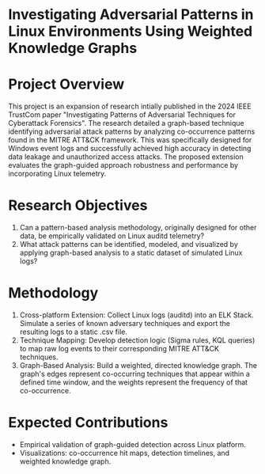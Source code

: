 # Investigating Adversarial Patterns in Linux Environments Using Weighted Knowledge Graphs
# Project Overview
This project is an expansion of research intially published in the 2024 IEEE TrustCom paper "Investigating Patterns of Adversarial Techniques for Cyberattack Forensics". The research detailed a graph-based technique identifying adversarial attack patterns by analyzing co-occurrence patterns found in the MITRE ATT&CK framework. This was specifically designed for Windows event logs and successfully achieved high accuracy in detecting data leakage and unauthorized access attacks. The proposed extension evaluates the graph-guided approach robustness and performance by incorporating Linux telemetry.

# Research Objectives
1. Can a pattern-based analysis methodology, originally designed for other data, be empirically validated on Linux auditd telemetry?
2. What attack patterns can be identified, modeled, and visualized by applying graph-based analysis to a static dataset of simulated Linux logs?
   
# Methodology
1. Cross-platform Extension: Collect Linux logs (auditd) into an ELK Stack. Simulate a series of known adversary techniques and export the resulting logs to a static .csv file.
2. Technique Mapping: Develop detection logic (Sigma rules, KQL queries) to map raw log events to their corresponding MITRE ATT&CK techniques.
3. Graph-Based Analysis: Build a weighted, directed knowledge graph. The graph's edges represent co-occurring techniques that appear within a defined time window, and the weights represent the frequency of that co-occurrence.

# Expected Contributions
- Empirical validation of graph-guided detection across Linux platform.
- Visualizations: co-occurrence hit maps, detection timelines, and weighted knowledge graph.
